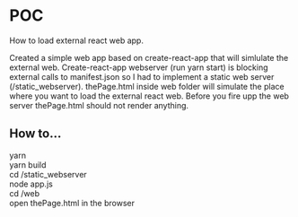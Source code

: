 # POC

How to load external react web app.

Created a simple web app based on create-react-app that will simlulate the external web. Create-react-app webserver (run yarn start) is blocking external calls to manifest.json so I had to implement a static web server (/static_webserver).
thePage.html inside web folder will simulate the place where you want to load the external react web. Before you fire upp the web server thePage.html should not render anything.

## How to...

yarn  
yarn build  
cd /static_webserver  
node app.js  
cd /web  
open thePage.html in the browser  
